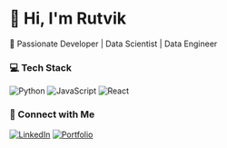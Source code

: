 
# 👋 Hi, I'm Rutvik  
🚀 Passionate Developer | Data Scientist | Data Engineer 

### 💻 Tech Stack  
![Python](https://img.shields.io/badge/Python-3776AB?style=for-the-badge&logo=python&logoColor=white)
![JavaScript](https://img.shields.io/badge/JavaScript-F7DF1E?style=for-the-badge&logo=javascript&logoColor=black)
![React](https://img.shields.io/badge/React-61DAFB?style=for-the-badge&logo=react&logoColor=black)


### 🔗 Connect with Me  
[![LinkedIn](https://img.shields.io/badge/LinkedIn-blue?style=for-the-badge&logo=linkedin)](https://linkedin.com/in/rutvik-tidke-597425b7)
[![Portfolio](https://img.shields.io/badge/Portfolio-000?style=for-the-badge&logo=firefox)](https://www.datascienceportfol.io/RUTVIKTIDKE)
